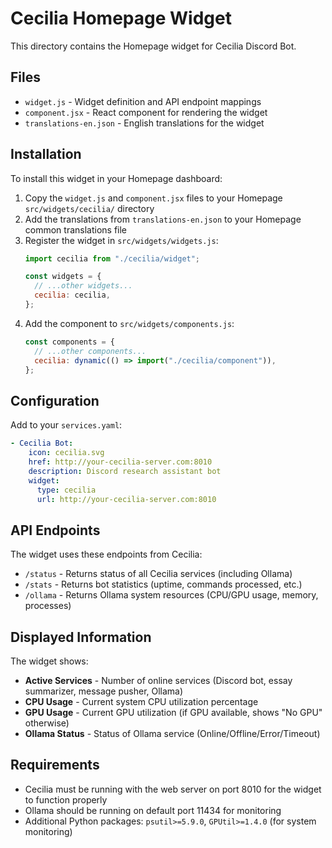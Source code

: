 # Cecilia Homepage Widget

This directory contains the Homepage widget for Cecilia Discord Bot.

## Files

- `widget.js` - Widget definition and API endpoint mappings
- `component.jsx` - React component for rendering the widget
- `translations-en.json` - English translations for the widget

## Installation

To install this widget in your Homepage dashboard:

1. Copy the `widget.js` and `component.jsx` files to your Homepage `src/widgets/cecilia/` directory
2. Add the translations from `translations-en.json` to your Homepage common translations file
3. Register the widget in `src/widgets/widgets.js`:
   ```javascript
   import cecilia from "./cecilia/widget";
   
   const widgets = {
     // ...other widgets...
     cecilia: cecilia,
   };
   ```
4. Add the component to `src/widgets/components.js`:
   ```javascript
   const components = {
     // ...other components...
     cecilia: dynamic(() => import("./cecilia/component")),
   };
   ```

## Configuration

Add to your `services.yaml`:

```yaml
- Cecilia Bot:
    icon: cecilia.svg
    href: http://your-cecilia-server.com:8010
    description: Discord research assistant bot
    widget:
      type: cecilia
      url: http://your-cecilia-server.com:8010
```

## API Endpoints

The widget uses these endpoints from Cecilia:

- `/status` - Returns status of all Cecilia services (including Ollama)
- `/stats` - Returns bot statistics (uptime, commands processed, etc.)
- `/ollama` - Returns Ollama system resources (CPU/GPU usage, memory, processes)

## Displayed Information

The widget shows:
- **Active Services** - Number of online services (Discord bot, essay summarizer, message pusher, Ollama)
- **CPU Usage** - Current system CPU utilization percentage
- **GPU Usage** - Current GPU utilization (if GPU available, shows "No GPU" otherwise)
- **Ollama Status** - Status of Ollama service (Online/Offline/Error/Timeout)

## Requirements

- Cecilia must be running with the web server on port 8010 for the widget to function properly
- Ollama should be running on default port 11434 for monitoring
- Additional Python packages: `psutil>=5.9.0`, `GPUtil>=1.4.0` (for system monitoring)
